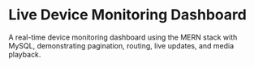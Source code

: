 # Live Device Monitoring Dashboard 

A real-time device monitoring dashboard using the MERN stack with MySQL, demonstrating pagination, routing, live updates, and media playback.

